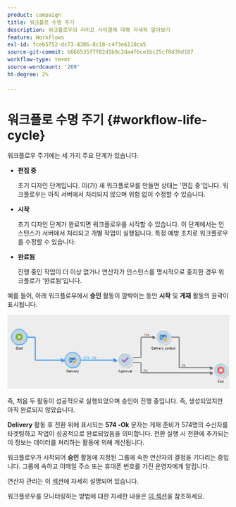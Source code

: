 ```yaml
---
product: campaign
title: 워크플로 수명 주기
description: 워크플로우의 라이프 사이클에 대해 자세히 알아보기
feature: Workflows
exl-id: fceb5752-dc73-4386-8c18-c4f3e6110ca5
source-git-commit: b666535f7f82d1b8c2da4fbce1bc25cf8d39d187
workflow-type: tm+mt
source-wordcount: '269'
ht-degree: 2%

---
```


# 워크플로 수명 주기 {#workflow-life-cycle}



워크플로우 주기에는 세 가지 주요 단계가 있습니다.

* **편집 중**

  초기 디자인 단계입니다. 이(가) 새 워크플로우를 만들면 상태는 &#39;편집 중&#39;입니다. 워크플로우는 아직 서버에서 처리되지 않으며 위험 없이 수정할 수 있습니다.

* **시작**

  초기 디자인 단계가 완료되면 워크플로우를 시작할 수 있습니다. 이 단계에서는 인스턴스가 서버에서 처리되고 개별 작업이 실행됩니다. 특정 예방 조치로 워크플로우를 수정할 수 있습니다.

* **완료됨**

  진행 중인 작업이 더 이상 없거나 연산자가 인스턴스를 명시적으로 중지한 경우 워크플로가 &#39;완료됨&#39;입니다.

예를 들어, 아래 워크플로우에서 **승인** 활동이 깜박이는 동안 **시작** 및 **게재** 활동의 윤곽이 표시됩니다.

![](assets/new-workflow-6.png)

즉, 처음 두 활동이 성공적으로 실행되었으며 승인이 진행 중입니다. 즉, 생성되었지만 아직 완료되지 않았습니다.

**Delivery** 활동 후 전환 위에 표시되는 **574 -Ok** 문자는 게재 준비가 574명의 수신자를 타겟팅하고 작업이 성공적으로 완료되었음을 의미합니다. 전환 실행 시 전환에 추가되는 이 정보는 데이터를 처리하는 활동에 의해 계산됩니다.

워크플로우가 시작되어 **승인** 활동에 지정된 그룹에 속한 연산자의 결정을 기다리는 중입니다. 그룹에 속하고 이메일 주소 또는 휴대폰 번호를 가진 운영자에게 알립니다.

연산자 관리는 이 [섹션](../../platform/using/access-management.md)에 자세히 설명되어 있습니다.

워크플로우를 모니터링하는 방법에 대한 자세한 내용은 [이 섹션](monitoring-workflow-execution.md)을 참조하세요.
